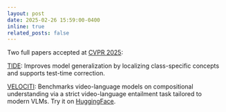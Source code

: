 ```yaml
---
layout: post
date: 2025-02-26 15:59:00-0400
inline: true
related_posts: false
---
```


Two full papers accepted at [CVPR 2025](https://cvpr.thecvf.com/Conferences/2025/AcceptedPapers):

 [TIDE](https://arxiv.org/pdf/2411.16788): Improves model generalization by localizing class-specific concepts and supports test-time correction.

[VELOCITI](https://arxiv.org/pdf/2406.10889): Benchmarks video-language models on compositional understanding via a strict video-language entailment task tailored to modern VLMs. Try it on [HuggingFace](https://huggingface.co/datasets/katha-ai-iiith/VELOCITI).

<!-- Two full papers accepted at [CVPR 2025](https://cvpr.thecvf.com/Conferences/2025/AcceptedPapers). The first paper called [TIDE](https://arxiv.org/pdf/2411.16788) shows that model generalization abilities can be sginficantly enhanced by localizing class specific concepts. It also allows ability for correction at the test time. The second paper called [VELOCITI](https://arxiv.org/pdf/2406.10889) benchmarks video-language models for their ability to understand compositionality! We propose a strict form of video-language entailment that is amenable to modern VLMs. Try at [HuggingFace](https://huggingface.co/datasets/katha-ai-iiith/VELOCITI) -->


<!-- ---
layout: post
title: A long announcement with details
date: 2015-11-07 16:11:00-0400
inline: false
related_posts: false
---

Announcements and news can be much longer than just quick inline posts. In fact, they can have all the features available for the standard blog posts. See below.

---

Jean shorts raw denim Vice normcore, art party High Life PBR skateboard stumptown vinyl kitsch. Four loko meh 8-bit, tousled banh mi tilde forage Schlitz dreamcatcher twee 3 wolf moon. Chambray asymmetrical paleo salvia, sartorial umami four loko master cleanse drinking vinegar brunch. <a href="https://www.pinterest.com">Pinterest</a> DIY authentic Schlitz, hoodie Intelligentsia butcher trust fund brunch shabby chic Kickstarter forage flexitarian. Direct trade <a href="https://en.wikipedia.org/wiki/Cold-pressed_juice">cold-pressed</a> meggings stumptown plaid, pop-up taxidermy. Hoodie XOXO fingerstache scenester Echo Park. Plaid ugh Wes Anderson, freegan pug selvage fanny pack leggings pickled food truck DIY irony Banksy.

#### Hipster list

<ul>
    <li>brunch</li>
    <li>fixie</li>
    <li>raybans</li>
    <li>messenger bag</li>
</ul>

Hoodie Thundercats retro, tote bag 8-bit Godard craft beer gastropub. Truffaut Tumblr taxidermy, raw denim Kickstarter sartorial dreamcatcher. Quinoa chambray slow-carb salvia readymade, bicycle rights 90's yr typewriter selfies letterpress cardigan vegan.

---

Pug heirloom High Life vinyl swag, single-origin coffee four dollar toast taxidermy reprehenderit fap distillery master cleanse locavore. Est anim sapiente leggings Brooklyn ea. Thundercats locavore excepteur veniam eiusmod. Raw denim Truffaut Schlitz, migas sapiente Portland VHS twee Bushwick Marfa typewriter retro id keytar.

> We do not grow absolutely, chronologically. We grow sometimes in one dimension, and not in another, unevenly. We grow partially. We are relative. We are mature in one realm, childish in another.
> —Anais Nin

Fap aliqua qui, scenester pug Echo Park polaroid irony shabby chic ex cardigan church-key Odd Future accusamus. Blog stumptown sartorial squid, gastropub duis aesthetic Truffaut vero. Pinterest tilde twee, odio mumblecore jean shorts lumbersexual. -->
